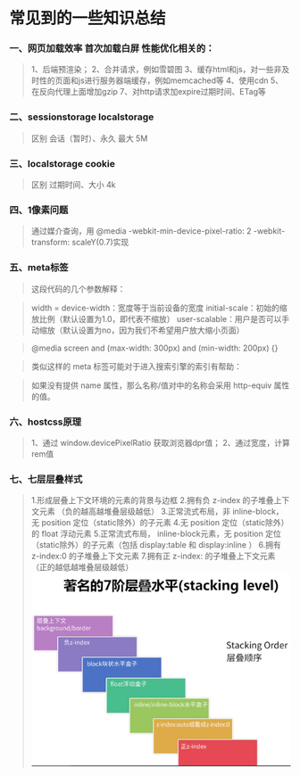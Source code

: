 # 常见到的一些知识总结

### 一、网页加载效率 首次加载白屏 性能优化相关的：
> 1、后端预渲染；
> 2、合并请求，例如雪碧图
> 3、缓存html和js，对一些非及时性的页面和js进行服务器端缓存，例如memcached等
> 4、使用cdn
> 5、在反向代理上面增加gzip
> 7、对http请求加expire过期时间、ETag等

### 二、sessionstorage localstorage 
> 区别 会话（暂时）、永久  最大 5M

### 三、localstorage cookie 
> 区别 过期时间、大小  4k

### 四、1像素问题 
> 通过媒介查询，用 @media -webkit-min-device-pixel-ratio: 2   -webkit-transform: scaleY(0.7)实现

### 五、meta标签
> <meta name="viewport" content="width=device-width, initial-scale=1.0, user-scalable=no">

> <meta name="viewport" content="width=device-width, initial-scale=1.0, user-scalable=no">
> 这段代码的几个参数解释：

> width = device-width：宽度等于当前设备的宽度
> initial-scale：初始的缩放比例（默认设置为1.0，即代表不缩放）
> user-scalable：用户是否可以手动缩放（默认设置为no，因为我们不希望用户放大缩小页面）

> @media screen and (max-width: 300px) and (min-width: 200px) {}

> 类似这样的 meta 标签可能对于进入搜索引擎的索引有帮助：

> <meta name="keywords" content="HTML,ASP,PHP,SQL">
> 如果没有提供 name 属性，那么名称/值对中的名称会采用 http-equiv 属性的值。


### 六、hostcss原理
> 1、通过  window.devicePixelRatio 获取浏览器dpr值；
> 2、通过宽度，计算rem值

### 七、七层层叠样式
> 1.形成层叠上下文环境的元素的背景与边框
> 2.拥有负 z-index 的子堆叠上下文元素 （负的越高越堆叠层级越低）
> 3.正常流式布局，非 inline-block，无 position 定位（static除外）的子元素
> 4.无 position 定位（static除外）的 float 浮动元素
> 5.正常流式布局， inline-block元素，无 position 定位（static除外）的子元素（包括 display:table 和 display:inline ）
> 6.拥有 z-index:0 的子堆叠上下文元素
> 7.拥有正 z-index: 的子堆叠上下文元素（正的越低越堆叠层级越低）
> ![层叠顺序【stacking order】](../static/imgs/stacking_order.png "层叠顺序【stacking order】")